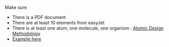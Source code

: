 Make sure

- There is a PDF document
- There are at least 10 elements from easyJet
- There is at least one atom, one molecule, one organism : [Atomic Design Methodology](https://atomicdesign.bradfrost.com/chapter-2/)
- [Example here](https://www.figma.com/file/37jw27RusbejfJwlhC8OYK/UI-II---Ex-4?node-id=0%3A1)